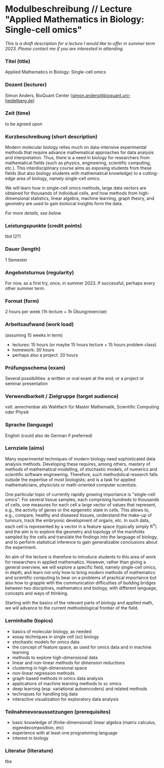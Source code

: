 # Modulbeschreibung // Lecture "Applied Mathematics in Biology: Single-cell omics"

*This is a draft description for a lecture I would like to offer in summer term 2023. Please contact me if you are interested in attending.*

### Titel (title)

Applied Mathematics in Biology: Single-cell omics

### Dozent (lecturer)

Simon Anders, BioQuant Center
(simon.anders@bioquant.uni-heidelberg.de)

### Zeit (time)

to be agreed upon

### Kurzbeschreibung (short description)

Modern molecular biology relies much on data-intensive experimental methods that require advance mathematical approaches for data analysis and interpretation. Thus, there is a need in biology for researchers from mathematical fields (such as physics, engineering, scientific computing, etc.). This interdisciplinary course aims as exposing students from these fields (but also biology students with mathematical knowledge) to a cutting-edge area of biology, namely single-cell omics.

We will learn how in single-cell omics methods, large data vectors are obtained for thousands of individual cells, and how methods from high-dimensional statistics, linear algebra, machine learning, graph theory, and geometry are used to gain bioloical insights form the data.

*For more details, see below.*

### Leistungspunkte (credit points)

tbd (2?)

### Dauer (length)

1 Semester

### Angebotsturnus (regularity)

For now, as a first try, once, in summer 2023.  If successful, perhaps every other summer term.

### Format (form)

2 hours per week (1h lecture + 1h Übung/exercise)

### Arbeitsaufwand (work load)
(assuming 15 weeks in term)
- lectures: 15 hours (or maybe 15 hours lecture + 15 hours problem class)
- homework: 30 hours
- perhaps also a project: 20 hours

### Prüfungsschema (exam)

Several possibilities: a written or oral exam at the end; or a project or seminar presentation

### Verwendbarkeit / Zielgruppe (target audience)

vstl. anrechenbar als Wahlfach für Master Mathematik, Scientific Computing oder Physik

### Sprache (language)

English (could also do German if preferred)

### Lernziele (aims)

Many experimental techniques of modern biology need sophisticated data analysis methods. Developing these requires, among others, mastery of methods of mathematical modelling, of stochastic models, of numerics and scientific software engineering. Therefore, such methodolical research falls outside the expertise of most biologists; and is a task for applied mathematicians, physicists or math-oriented computer scientists. 

One particular topic of currently rapidly growing importance is "single-cell omics": For several tissue samples, each comprising hundreds to thousands of cells, one measures for each cell a large vector of values that represent, e.g., the activity of genes or the epigenetic state in cells. This allows to, e.g., compare, healthy and diseased tissues, understand the make-up of tumours, track the embryonic development of organs, etc. In such data, each cell is represented by a vector in a feature space (typically simply $\mathbb{R}^n$) and the aim is to explore the geometry and topology of the manifolds sampled by the cells and translate the findings into the language of biology, and to perform statistical inference to gain generalizable conclusions about the experiment. 

An aim of the lecture is therefore to introduce students to this area of work for researchers in applied mathematics. However, rather than giving a general overview, we will explore a specific field, namely single-cell omics, in depth, and learn not only how to bring modern methods of mathematics and scientific computing to bear on a problems of practical importance but also how to grapple with the communication difficulties of building bridges between two disciplines, mathematics and biology, with different language, concepts and ways of thinking.

Starting with the basics of the relevant parts of biology and applied math, we will advance to the current methodological frontier of the field.

### Lerninhalte (topics)

- basics of molecular biology, as needed
- assay techniques in single cell (sc) biology
- stochastic models for omics data
- the concept of feature space, as used for omics data and in machine learning
- methods to explore high-dimensional data
- linear and non-linear methods for dimension reductions
- clustering in high-dimensional space
- non-linear regression methods
- graph-based methods in omics data analysis
- applications of machine learning methods to sc omics
- deep learning (esp. variational autoencoders) and related methods
- technqiues for handling big data
- interactive visualization for exploratory data analysis

### Teilnahmevoraussetzungen (prerequisites)

- basic knowledge of (finite-dimensional) linear algebra (matrix calculus, eigendecomposition, etc)
- experience with at least one programming language
- interest in biology

### Literatur (literature)

tba